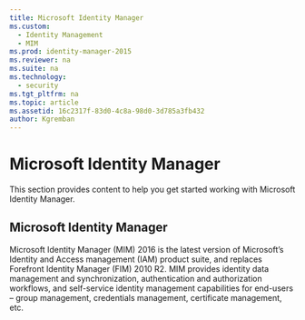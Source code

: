 ```yaml
---
title: Microsoft Identity Manager
ms.custom: 
  - Identity Management
  - MIM
ms.prod: identity-manager-2015
ms.reviewer: na
ms.suite: na
ms.technology: 
  - security
ms.tgt_pltfrm: na
ms.topic: article
ms.assetid: 16c2317f-83d0-4c8a-98d0-3d785a3fb432
author: Kgremban
---
```

# Microsoft Identity Manager
This section provides content to help you get started working with Microsoft Identity Manager.

## Microsoft Identity Manager
Microsoft Identity Manager (MIM) 2016 is the latest version of Microsoft’s Identity and Access management (IAM) product suite, and replaces Forefront Identity Manager (FIM) 2010 R2. 
MIM provides identity data management and synchronization, authentication and authorization workflows, and self-service identity management capabilities for end-users – group management, credentials management, certificate management, etc.

